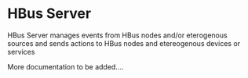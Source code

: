 # HBus Server

HBus Server manages events from HBus nodes and/or eterogenous sources and
sends actions to HBus nodes and etereogenous devices or services

More documentation to be added....